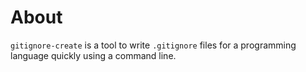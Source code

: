 # About

`gitignore-create` is a tool to write `.gitignore` files for a programming language quickly using a command line.